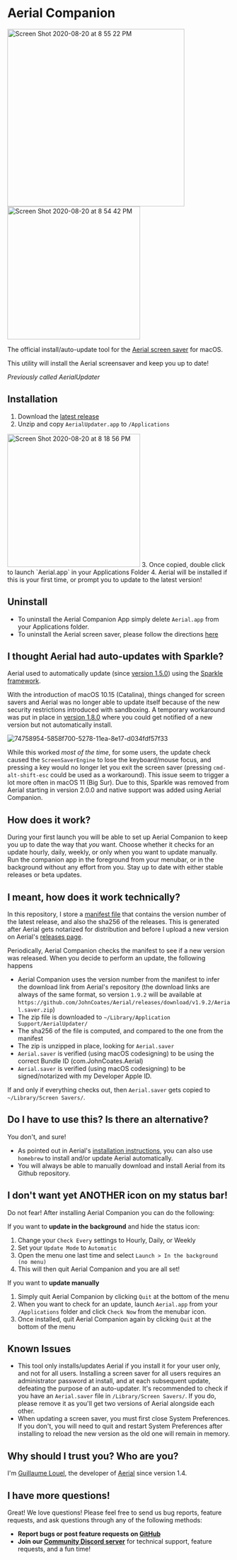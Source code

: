 # Aerial Companion

<img width="400" alt="Screen Shot 2020-08-20 at 8 55 22 PM" src="https://user-images.githubusercontent.com/18543749/90840244-7a1a6000-e327-11ea-8e3e-2cddda38cbe4.png"> <img width="300" alt="Screen Shot 2020-08-20 at 8 54 42 PM" src="https://user-images.githubusercontent.com/18543749/90840214-65d66300-e327-11ea-937c-6885f1ff1b4c.png">

The official install/auto-update tool for the [Aerial screen saver](https://github.com/JohnCoates/Aerial/) for macOS. 

This utility will install the Aerial screensaver and keep you up to date! 

*Previously called AerialUpdater*

## Installation

1. Download the [latest release](https://github.com/glouel/AerialUpdater/releases)
2. Unzip and copy `AerialUpdater.app` to `/Applications` 
<img width="300" alt="Screen Shot 2020-08-20 at 8 18 56 PM" src="https://user-images.githubusercontent.com/18543749/90838862-0165d480-e324-11ea-8741-aef4da8d0d1a.png">
3. Once copied, double click to launch `Aerial.app` in your Applications Folder 
4. Aerial will be installed if this is your first time, or prompt you to update to the latest version! 

## Uninstall

- To uninstall the Aerial Companion App simply delete `Aerial.app` from your Applications folder. 
- To uninstall the Aerial screen saver, please follow the directions [here](https://github.com/JohnCoates/Aerial/blob/master/Documentation/Installation.md#uninstallation)

## I thought Aerial had auto-updates with Sparkle? 

Aerial used to automatically update (since [version 1.5.0](https://github.com/JohnCoates/Aerial/blob/master/Documentation/ChangeLog.md#150---may-31-2019)) using  the [Sparkle framework](https://sparkle-project.org). 

With the introduction of macOS 10.15 (Catalina), things changed for screen savers and Aerial was no longer able to update itself because of the new security restrictions introduced with sandboxing. A temporary workaround was put in place in [version 1.8.0](https://github.com/JohnCoates/Aerial/blob/master/Documentation/ChangeLog.md#180---february-18-2020) where you could get notified of a new version but not automatically install.

![74758954-5858f700-5278-11ea-8e17-d034fdf57f33](https://user-images.githubusercontent.com/37544189/88542800-4e050b00-d017-11ea-8a80-6c9e0ef7b93b.jpg)

While this worked *most of the time*, for some users, the update check caused the `ScreenSaverEngine` to lose the keyboard/mouse focus, and pressing a key would no longer let you exit the screen saver (pressing `cmd-alt-shift-esc` could be used as a workaround). This issue seem to trigger a lot more often in macOS 11 (Big Sur). Due to this, Sparkle was removed from Aerial starting in version 2.0.0 and native support was added using Aerial Companion. 

## How does it work? 

During your first launch you will be able to set up Aerial Companion to keep you up to date the way that *you* want. Choose whether it checks for an update hourly, daily, weekly, or only when you want to update manually. Run the companion app in the foreground from your menubar, or in the background without any effort from you. Stay up to date with either stable releases or beta updates. 

## I meant, how does it work technically?

In this repository, I store a [manifest file](https://github.com/glouel/AerialUpdater/blob/main/manifest.json) that contains the version number of the latest release, and also the sha256 of the releases. This is generated after Aerial gets notarized for distribution and before I upload a new version on Aerial's [releases page](https://github.com/JohnCoates/Aerial/releases). 

Periodically, Aerial Companion checks the manifest to see if a new version was released. When you decide to perform an update, the following happens 
- Aerial Companion uses the version number from the manifest to infer the download link from Aerial's repository (the download links are always of the same format, so version `1.9.2` will be available at `https://github.com/JohnCoates/Aerial/releases/download/v1.9.2/Aerial.saver.zip`)
- The zip file is downloaded to `~/Library/Application Support/AerialUpdater/`
- The sha256 of the file is computed, and compared to the one from the manifest
- The zip is unzipped in place, looking for `Aerial.saver`
- `Aerial.saver` is verified (using macOS codesigning) to be using the correct Bundle ID (com.JohnCoates.Aerial)
- `Aerial.saver` is verified (using macOS codesigning) to be signed/notarized with my Developer Apple ID. 

If and only if everything checks out, then `Aerial.saver` gets copied to `~/Library/Screen Savers/`. 

## Do I have to use this? Is there an alternative?

You don't, and sure! 

- As pointed out in Aerial's [installation instructions](https://github.com/JohnCoates/Aerial/blob/master/Documentation/Installation.md), you can also use `homebrew` to install and/or update Aerial automatically.
- You will always be able to manually download and install Aerial from its Github repository.

## I don't want yet ANOTHER icon on my status bar!

Do not fear! After installing Aerial Companion you can do the following:

If you want to **update in the background** and hide the status icon: 
1. Change your `Check Every` settings to Hourly, Daily, or Weekly
2. Set your `Update Mode` to `Automatic`
3. Open the menu one last time and select `Launch > In the background (no menu)` 
4. This will then quit Aerial Companion and you are all set!

If you want to **update manually**
1. Simply quit Aerial Companion by clicking `Quit` at the bottom of the menu 
2. When you want to check for an update, launch `Aerial.app` from your `/Applications` folder and click `Check Now` from the menubar icon. 
3. Once installed, quit Aerial Companion again by clicking `Quit` at the bottom of the menu

## Known Issues

- This tool only installs/updates Aerial if you install it for your user only, and not for all users. Installing a screen saver for all users requires an administrator password at install, and at each subsequent update, defeating the purpose of an auto-updater. It's recommended to check if you have an `Aerial.saver` file in `/Library/Screen Savers/`. If you do, please remove it as you'll get two versions of Aerial alongside each other.  
- When updating a screen saver, you must first close System Preferences. If you don't, you will need to quit and restart System Preferences after installing to reload the new version as the old one will remain in memory. 

## Why should I trust you? Who are you?

I'm [Guillaume Louel](https://github.com/glouel), the developer of [Aerial](https://github.com/JohnCoates/Aerial/) since version 1.4. 

## I have more questions!

Great! We love questions! Please feel free to send us bug reports, feature requests, and ask questions through any of the following methods: 

- **Report bugs or post feature requests on [GitHub](https://github.com/glouel/AerialCompanion/issues)** 
- **Join our [Community Discord server](https://discord.gg/TPuA5WG)** for technical support, feature requests, and a fun time!
